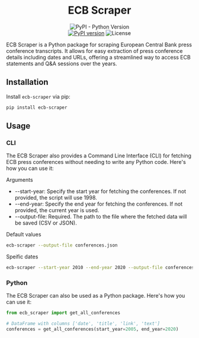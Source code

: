 <h1 align="center">ECB Scraper</h1>

<p align="center">
    <img alt="PyPI - Python Version" src="https://img.shields.io/pypi/pyversions/ecb-scraper">
    <br>
    <a href="https://pypi.org/project/ecb-scraper/"><img src="https://badge.fury.io/py/ecb-scraper.svg" alt="PyPI version"></a>
    <img src="https://img.shields.io/badge/license-MIT-green.svg" alt="License">
</p>

ECB Scraper is a Python package for scraping European Central Bank press conference transcripts. It allows for easy extraction of press conference details including dates and URLs, offering a streamlined way to access ECB statements and Q&A sessions over the years.

## Installation

Install `ecb-scraper` via pip:

```bash
pip install ecb-scraper
```

## Usage

### CLI

The ECB Scraper also provides a Command Line Interface (CLI) for fetching ECB press conferences without needing to write any Python code. Here's how you can use it:

Arguments
- --start-year: Specify the start year for fetching the conferences. If not provided, the script will use 1998.
- --end-year: Specify the end year for fetching the conferences. If not provided, the current year is used.
- --output-file: Required. The path to the file where the fetched data will be saved (CSV or JSON).

Default values
```bash
ecb-scraper --output-file conferences.json
```

Speific dates
```bash
ecb-scraper --start-year 2010 --end-year 2020 --output-file conferences.json
```



### Python

The ECB Scraper can also be used as a Python package. Here's how you can use it:

```python
from ecb_scraper import get_all_conferences

# DataFrame with columns ['date', 'title', 'link', 'text']
conferences = get_all_conferences(start_year=2005, end_year=2020)
```

